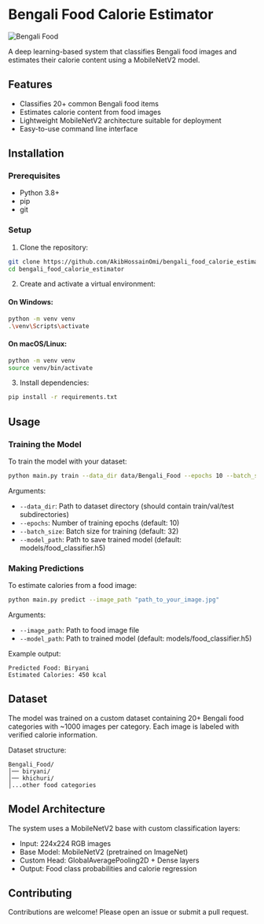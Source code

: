 # Bengali Food Calorie Estimator

![Bengali Food](https://media-cdn2.greatbritishchefs.com/media/ribbanef/img81602.whqc_1426x713q80.jpg)

A deep learning-based system that classifies Bengali food images and estimates their calorie content using a MobileNetV2 model.

## Features

- Classifies 20+ common Bengali food items
- Estimates calorie content from food images
- Lightweight MobileNetV2 architecture suitable for deployment
- Easy-to-use command line interface

## Installation

### Prerequisites
- Python 3.8+
- pip
- git

### Setup

1. Clone the repository:
```bash
git clone https://github.com/AkibHossainOmi/bengali_food_calorie_estimator
cd bengali_food_calorie_estimator
```

2. Create and activate a virtual environment:

#### On Windows:
```bash
python -m venv venv
.\venv\Scripts\activate
```
#### On macOS/Linux:
```bash
python -m venv venv
source venv/bin/activate
```

3. Install dependencies:
```bash
pip install -r requirements.txt
```

## Usage

### Training the Model

To train the model with your dataset:
```bash
python main.py train --data_dir data/Bengali_Food --epochs 10 --batch_size 32
```

Arguments:
- `--data_dir`: Path to dataset directory (should contain train/val/test subdirectories)
- `--epochs`: Number of training epochs (default: 10)
- `--batch_size`: Batch size for training (default: 32)
- `--model_path`: Path to save trained model (default: models/food_classifier.h5)

### Making Predictions

To estimate calories from a food image:
```bash
python main.py predict --image_path "path_to_your_image.jpg"
```

Arguments:
- `--image_path`: Path to food image file
- `--model_path`: Path to trained model (default: models/food_classifier.h5)

Example output:
```
Predicted Food: Biryani
Estimated Calories: 450 kcal
```

## Dataset

The model was trained on a custom dataset containing 20+ Bengali food categories with ~1000 images per category. Each image is labeled with verified calorie information.

Dataset structure:
```
Bengali_Food/
│── biryani/
│── khichuri/
│...other food categories

```

## Model Architecture

The system uses a MobileNetV2 base with custom classification layers:
- Input: 224x224 RGB images
- Base Model: MobileNetV2 (pretrained on ImageNet)
- Custom Head: GlobalAveragePooling2D + Dense layers
- Output: Food class probabilities and calorie regression

## Contributing

Contributions are welcome! Please open an issue or submit a pull request.

